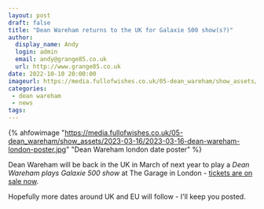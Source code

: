 ```yaml
---
layout: post
draft: false
title: "Dean Wareham returns to the UK for Galaxie 500 show(s?)"
author: 
  display_name: Andy
  login: admin
  email: andy@grange85.co.uk
  url: http://www.grange85.co.uk
date: 2022-10-10 20:00:00
imageurl: https://media.fullofwishes.co.uk/05-dean_wareham/show_assets/2023-03-16/2023-03-16-dean-wareham-london-poster.jpg
categories:
 - dean wareham
 - news
tags:
---
```

{% ahfowimage "https://media.fullofwishes.co.uk/05-dean_wareham/show_assets/2023-03-16/2023-03-16-dean-wareham-london-poster.jpg" "Dean Wareham london date poster" %}

Dean Wareham will be back in the UK in March of next year to play a _Dean Wareham plays Galaxie 500 show_ at The Garage in London - [tickets are on sale now](https://www.fullofwishes.co.uk/database/dean-and-britta/shows/2023/2023-03-16-dean-wareham-london/).

Hopefully more dates around UK and EU will follow - I'll keep you posted.
